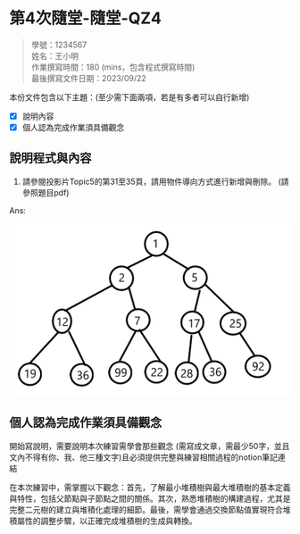 # 第4次隨堂-隨堂-QZ4
>
>學號：1234567
><br />
>姓名：王小明
><br />
>作業撰寫時間：180 (mins，包含程式撰寫時間)
><br />
>最後撰寫文件日期：2023/09/22
>

本份文件包含以下主題：(至少需下面兩項，若是有多者可以自行新增)
- [x] 說明內容
- [x] 個人認為完成作業須具備觀念

## 說明程式與內容

1. 請參閱投影片Topic5的第31至35頁，請用物件導向方式進行新增與刪除。 (請參照題目pdf)

Ans:

![alt text](image.png)

## 個人認為完成作業須具備觀念

開始寫說明，需要說明本次練習需學會那些觀念 (需寫成文章，需最少50字，並且文內不得有你、我、他三種文字)且必須提供完整與練習相關過程的notion筆記連結

在本次練習中，需掌握以下觀念：首先，了解最小堆積樹與最大堆積樹的基本定義與特性，包括父節點與子節點之間的關係。其次，熟悉堆積樹的構建過程，尤其是完整二元樹的建立與堆積化處理的細節。最後，需學會通過交換節點值實現符合堆積屬性的調整步驟，以正確完成堆積樹的生成與轉換。